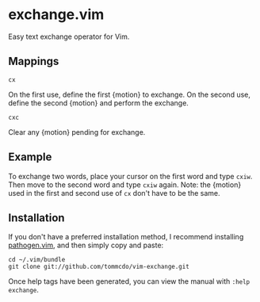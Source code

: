exchange.vim
============

Easy text exchange operator for Vim.

Mappings
--------

`cx`

On the first use, define the first {motion} to exchange. On the second use,
define the second {motion} and perform the exchange.

`cxc`

Clear any {motion} pending for exchange.

Example
-------

To exchange two words, place your cursor on the first word and type `cxiw`.
Then move to the second word and type `cxiw` again. Note: the {motion} used in
the first and second use of `cx` don't have to be the same.

Installation
------------

If you don't have a preferred installation method, I recommend
installing [pathogen.vim](https://github.com/tpope/vim-pathogen), and
then simply copy and paste:

    cd ~/.vim/bundle
    git clone git://github.com/tommcdo/vim-exchange.git

Once help tags have been generated, you can view the manual with
`:help exchange`.
